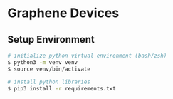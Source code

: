 # Graphene Devices

## Setup Environment
```sh
# initialize python virtual environment (bash/zsh)
$ python3 -m venv venv
$ source venv/bin/activate

# install python libraries
$ pip3 install -r requirements.txt
```

